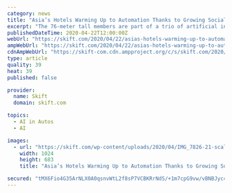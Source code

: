 ```yaml
---
category: news
title: "Asia’s Hotels Warming Up to Automation Thanks to Growing Social Distancing Norms"
excerpt: "The 76-meter tall members are part of a trio of artificial intelligence robots that the L’hotel Group ... the current health crisis has triggered more inquiries for Yanolja’s untact (or contactless) self check-in kiosk, which was launched in November last year as Yanolja’s first product under Y Flux – a fully integrated, cloud-based ..."
publishedDateTime: 2020-04-22T12:00:00Z
webUrl: "https://skift.com/2020/04/22/asias-hotels-warming-up-to-automation-thanks-to-growing-social-distancing-norms/"
ampWebUrl: "https://skift.com/2020/04/22/asias-hotels-warming-up-to-automation-thanks-to-growing-social-distancing-norms/amp/"
cdnAmpWebUrl: "https://skift-com.cdn.ampproject.org/c/s/skift.com/2020/04/22/asias-hotels-warming-up-to-automation-thanks-to-growing-social-distancing-norms/amp/"
type: article
quality: 39
heat: 39
published: false

provider:
  name: Skift
  domain: skift.com

topics:
  - AI in Autos
  - AI

images:
  - url: "https://skift.com/wp-content/uploads/2020/04/IMG_7826-21-scaled-e1587459949465.jpg"
    width: 1024
    height: 683
    title: "Asia’s Hotels Warming Up to Automation Thanks to Growing Social Distancing Norms"

secured: "tMX6Fio4G35ArNLX0A0qsnvWtL2f8sP7VCBKRrNdS/+1m7cpG9vw/vBNBJyc4IDpgm61wvFh806XluW+pnJ7paJBK+bLDTKe4CqZuvynblF4CKM1M34vLjxhMQf3eoYHMsH++jX6BZCmRcLEmOX6mLlUEl7oNRmyeI+/W2p4MTHhxhIGl3FMYSSZhq9OdGI9yI5Lb1NshFYI5ECPsRiGYG4DiBexNYd+DRestyMhJEehbYCsUWQlYujTdtqGbvNBxci4qyxeYafZGBKixs31CX4gGGBnCmKtFQV6f//uzjXEJUA8Im82tfYeHWNxgbBg/mEX6n+e8YFf8zaFEIW6o6DsBXwCeLnjvMhRKfAS2hljJZNjD8LRpOU02UcXd//EEsSqI+tzeoCILucmjoNMDrUYVhfHBSVjk7X0fzQJ0MFv/djfLiNbmBnRYb8S9/jfsUG7AXe5W+Ed84nruHuUEDnQhIOhPrqBObDDfJhwiU8=;fTSaPLMS1DFwCUMkeDBfUg=="
---
```


